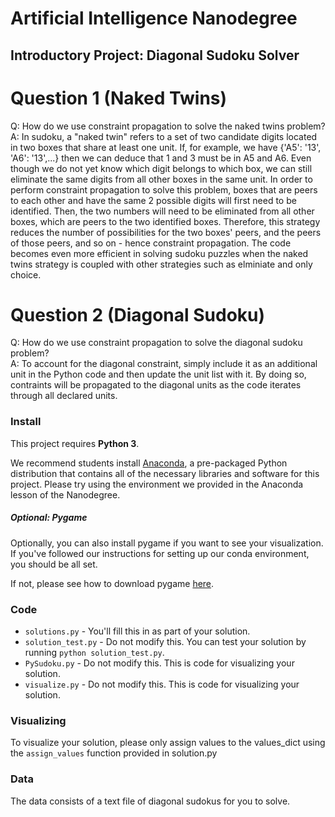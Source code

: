 # Artificial Intelligence Nanodegree
## Introductory Project: Diagonal Sudoku Solver

# Question 1 (Naked Twins)
Q: How do we use constraint propagation to solve the naked twins problem?  
A: In sudoku, a "naked twin" refers to a set of two candidate digits located in two boxes that share at least one unit.  If, for example, we have {'A5': '13', 'A6': '13',...} then we can deduce that 1 and 3 must be in A5 and A6.  Even though we do not yet know which digit belongs to which box, we can still eliminate the same digits from all other boxes in the same unit.  In order to perform constraint propagation to solve this problem, boxes that are peers to each other and have the same 2 possible digits will first need to be identified.  Then, the two numbers will need to be eliminated from all other boxes, which are peers to the two identified boxes.  Therefore, this strategy reduces the number of possibilities for the two boxes' peers, and the peers of those peers, and so on - hence constraint propagation.  The code becomes even more efficient in solving sudoku puzzles when the naked twins strategy is coupled with other strategies such as elminiate and only choice.

# Question 2 (Diagonal Sudoku)
Q: How do we use constraint propagation to solve the diagonal sudoku problem?  
A: To account for the diagonal constraint, simply include it as an additional unit in the Python code and then update the unit list with it.  By doing so, contraints will be propagated to the diagonal units as the code iterates through all declared units.

### Install

This project requires **Python 3**.

We recommend students install [Anaconda](https://www.continuum.io/downloads), a pre-packaged Python distribution that contains all of the necessary libraries and software for this project. 
Please try using the environment we provided in the Anaconda lesson of the Nanodegree.

##### Optional: Pygame

Optionally, you can also install pygame if you want to see your visualization. If you've followed our instructions for setting up our conda environment, you should be all set.

If not, please see how to download pygame [here](http://www.pygame.org/download.shtml).

### Code

* `solutions.py` - You'll fill this in as part of your solution.
* `solution_test.py` - Do not modify this. You can test your solution by running `python solution_test.py`.
* `PySudoku.py` - Do not modify this. This is code for visualizing your solution.
* `visualize.py` - Do not modify this. This is code for visualizing your solution.

### Visualizing

To visualize your solution, please only assign values to the values_dict using the ```assign_values``` function provided in solution.py

### Data

The data consists of a text file of diagonal sudokus for you to solve.
